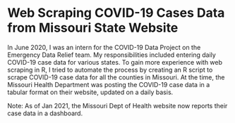 # Web Scraping COVID-19 Cases Data from Missouri State Website
In June 2020, I was an intern for the COVID-19 Data Project on the Emergency Data Relief team. 
My responsibilities included entering daily COVID-19 case data for various states. To gain more experience with 
web scraping in R, I tried to automate the process by creating an R script to scrape COVID-19 case data 
for all the counties in Missouri. At the time, the Missouri Health Department was posting the COVID-19 case 
data in a tabular format on their website, updated on a daily basis. 

Note: As of Jan 2021, the Missouri Dept of Health website now reports their case data in a dashboard. 
